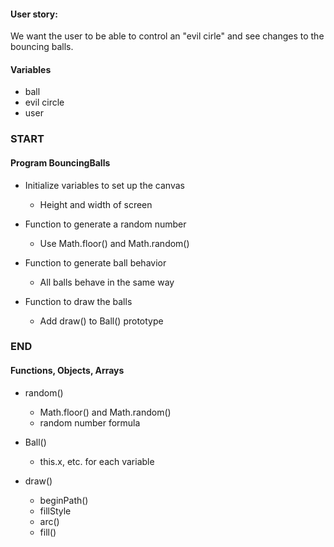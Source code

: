 #### User story: 
We want the user to be able to control an "evil cirle" and see changes to the bouncing balls.

#### Variables
 * ball
 * evil circle
 * user

### START 
#### Program BouncingBalls

 * Initialize variables to set up the canvas
   * Height and width of screen

 * Function to generate a random number
   * Use Math.floor() and Math.random()

 * Function to generate ball behavior
   * All balls behave in the same way
 
 * Function to draw the balls
   * Add draw() to Ball() prototype

### END

#### Functions, Objects, Arrays

 * random()
   * Math.floor() and Math.random()
   * random number formula

 * Ball()
   * this.x, etc. for each variable

 * draw()
   * beginPath()
   * fillStyle
   * arc()
   * fill()